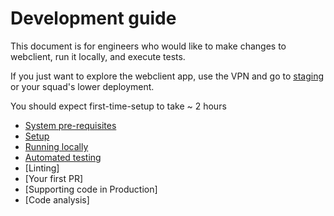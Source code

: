 # Development guide

This document is for engineers who would like to make changes to webclient, run it locally, and execute tests.

If you just want to explore the webclient app, use the VPN and go to [staging](https://staging-www.gousto.info/) or
your squad's lower deployment.

You should expect first-time-setup to take ~ 2 hours

- [System pre-requisites](pre-requisites.md)
- [Setup](setup.md)
- [Running locally](running-locally.md)
- [Automated testing](automated-testing.md)
- [Linting]
- [Your first PR]
- [Supporting code in Production]
- [Code analysis]
